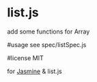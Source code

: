 # list.js
add some functions for Array

#usage
see spec/listSpec.js

#license
MIT

for [Jasmine](jasmine.github.io)
& list.js


